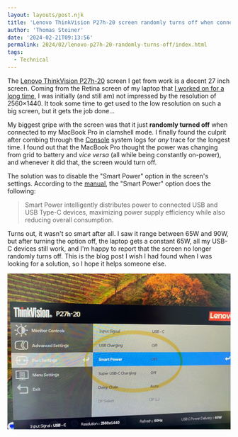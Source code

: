 ```yaml
---
layout: layouts/post.njk
title: 'Lenovo ThinkVision P27h-20 screen randomly turns off when connected to MacBook Pro'
author: 'Thomas Steiner'
date: '2024-02-21T09:13:56'
permalink: 2024/02/lenovo-p27h-20-randomly-turns-off/index.html
tags:
  - Technical
---
```


The [Lenovo ThinkVision P27h-20](https://www.lenovo.com/us/en/p/accessories-and-software/monitors/professional/61e9gar6us?orgRef=https%253A%252F%252Fwww.google.com%252F) screen I get from work is a decent 27 inch screen. Coming from the Retina screen of my laptop that [I worked on for a long time](/2020/03/23/my-working-from-home-setup-during-covid-19/), I was initially (and still am) not impressed by the resolution of 2560×1440. It took some time to get used to the low resolution on such a big screen, but it gets the job done…

My biggest gripe with the screen was that it just **randomly turned off** when connected to my MacBook Pro in clamshell mode. I finally found the culprit after combing through the [Console](https://support.apple.com/guide/console/welcome/mac) system logs for _any_ trace for the longest time. I found out that the MacBook Pro thought the power was changing from grid to battery and _vice versa_ (all while being constantly on-power), and whenever it did that, the screen would turn off.

The solution was to disable the "Smart Power" option in the screen's settings. According to the [manual](https://psref.lenovo.com/syspool/Sys/PDF/datasheet/ThinkVision%20P27h-20_datasheet_EN.PDF), the "Smart Power" option does the following:

> Smart Power intelligently distributes power to connected USB and USB Type-C devices, maximizing power supply efficiency while also reducing overall consumption.

Turns out, it wasn't so smart after all. I saw it range between 65W and 90W, but after turning the option off, the laptop gets a constant 65W, all my USB-C devices still work, and I'm happy to report that the screen no longer randomly turns off. This is the blog post I wish I had found when I was looking for a solution, so I hope it helps someone else.

![Lenovo ThinkVision P27h-20 settings with the Smart Power option circled.](/images/lenovo-p27h-20.jpg)
